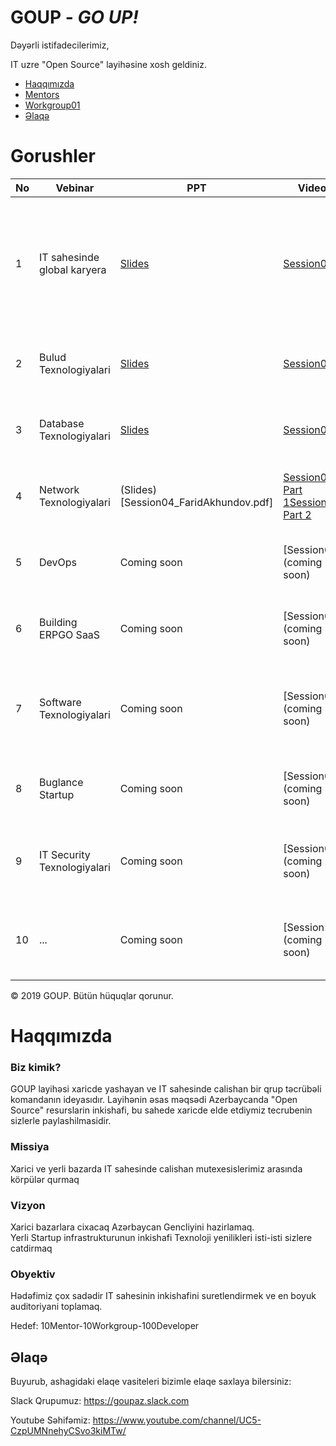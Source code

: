 # GOUP - _GO UP!_

Dəyərli istifadecilerimiz,

IT uzre "Open Source" layihəsine xosh geldiniz. 

- [Haqqımızda](#haqqımızda)
- [Mentors](/mentors/README.md)
- [Workgroup01](/workgroup01/README.md)
- [Əlaqə](#Əlaqə)

# Gorushler

|No| Vebinar | PPT|Video |Tarix|Moderator|Olke|Agenda|
|------|----------------------|---------|---|-----|-----|------|----|
|1| IT sahesinde global karyera|[Slides](session01.pdf)|[Session01](https://www.youtube.com/watch?v=Kvr1S4USXOI)|01 Iyun 2019, 09:00-10:00AM Baku TZ|[Sako M](https://www.linkedin.com/in/sakom/)|Amerika|`1. Open Source`<br/> `2. Amerika ve Avropada ish/tehsil` <br/>`3. Tech Stack trendler`<br/>`4. Ideya/Startup bootstrap`<br/>`5. Google teqaud proqrami`|
|2| Bulud Texnologiyalari|[Slides](Session02.pdf)|[Session02](https://youtu.be/amnGyiPqJQ0)|15 Iyun 2019, 11:00-11:45AM Baku TZ|[Rovshan Musayev](https://www.linkedin.com/in/rovshan-musayev/)|Cexiya|`1. AWS`<br/> `2. GCP` <br/>`3. Azure`<br/>`4. Job Market in Czech`|
|3| Database Texnologiyalari|[Slides](session03.pdf)|[Session03](https://www.youtube.com/watch?v=iDgi0R5HylE)|22 Iyun 2019, 18:00-18:45AM Baku TZ|[Ramil Rahimov](https://www.linkedin.com/in/ramilrahimov/)|Kanada|`1. Database trends`<br/> `2. Job Market in Kanada`|
|4| Network Texnologiyalari|(Slides)[Session04_FaridAkhundov.pdf]|[Session04 Part 1](https://www.youtube.com/watch?v=XEzTDyF5LGw)[Session04 Part 2](https://www.youtube.com/watch?v=B-FYFbIM6tw)|29 Iyun 2019, 11:00-11:45AM Baku TZ|[Farid Akhundov](https://www.linkedin.com/in/farid-akhundov-34925b4b/)|Avstraliya|`1. Database trends`<br/> `2. Job Market in Australia`|
|5| DevOps|Coming soon|[Session05](coming soon)|06 Iyul 2019, 18:00-18:45AM Baku TZ|[Alakbar Mammadov](https://www.linkedin.com/in/alakbarm/)|Norvec|`1. DevOps trends`<br/> `2. Job Market in Norway`|
|6| Building ERPGO SaaS|Coming soon|[Session06](coming soon)|13 Iyul 2019, 11:00-11:45AM Baku TZ|[Nurlan Farajov](https://www.linkedin.com/in/nurlan-farajov/)|Polsha|`1. Database trends`<br/> `2. Job Market in Poland`|
|7| Software Texnologiyalari |Coming soon|[Session07](coming soon)|20 Iyul 2019, 11:00-11:45AM Baku TZ|[Elxan Shahverdi](https://www.linkedin.com/in/elkhan-shahverdi-59356166/)|Estonia|`1. Concurrency and Parallelism `<br/>`2. Stream and Batch processing ` <br/> `3. Job Market in Estonia`|
|8| Buglance Startup|Coming soon|[Session08](coming soon)|27 Iyul 2019, 11:00-11:45AM Baku TZ|[Togrul Samad](https://www.linkedin.com/in/togsam/)|UAE|`1. Startup prosesi`<br/> `2. Job Market in UAE`|
|9| IT Security Texnologiyalari|Coming soon|[Session09](coming soon)|03 Avqust 2019, 11:00-11:45AM Baku TZ|[Rashad Suleymanov](https://www.linkedin.com/in/rashad-suleymanov-b7293a41/)|Polsha|`1. Database trends`<br/> `2. Job Market in Poland`|
|10| ...|Coming soon|[Session10](coming soon)|10 Avqust 2019, 11:00-11:45AM Baku TZ|[...](..)|Polsha|`1. ...`<br/> `2. Job Market in ...`|

© 2019 GOUP. Bütün hüquqlar qorunur.

# Haqqımızda

### Biz kimik?

GOUP layihəsi xaricde yashayan ve IT sahesinde calishan bir qrup  təcrübəli komandanın ideyasıdır. Layihənin əsas məqsədi Azerbaycanda "Open Source" resurslarin inkishafi, bu sahede xaricde elde etdiymiz tecrubenin  sizlerle paylashilmasidir.  


### Missiya
Xarici ve yerli bazarda IT sahesinde calishan mutexesislerimiz arasında körpülər qurmaq

### Vizyon
Xarici bazarlara cixacaq  Azərbaycan Gencliyini hazirlamaq. <br /> 
Yerli Startup infrastrukturunun inkishafi
Texnoloji yenilikleri isti-isti sizlere catdirmaq

### Obyektiv
Hədəfimiz çox sadədir IT sahesinin inkishafini suretlendirmek ve en boyuk auditoriyani toplamaq. 

Hedef: 10Mentor-10Workgroup-100Developer


## Əlaqə

Buyurub, ashagidaki elaqe vasiteleri bizimle elaqe saxlaya bilersiniz:


Slack Qrupumuz:
https://goupaz.slack.com

Youtube Səhifəmiz:
https://www.youtube.com/channel/UC5-CzpUMNnehyCSvo3kiMTw/
